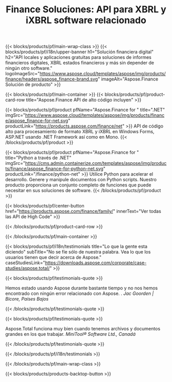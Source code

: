 ﻿---
title: "Finance Soluciones: API para XBRL y iXBRL software relacionado "
weight: 30
url: /es/
description: API de alto código y aplicaciones gratuitas para procesar formatos extensibles de lenguaje de informes comerciales XBRL y iXBRL para crear estados financieros consolidados y más
---
{{< blocks/products/pf/main-wrap-class >}}
{{< blocks/products/pf/i18n/upper-banner h1="Solución financiera digital" h2="API locales y aplicaciones gratuitas para soluciones de informes financieros digitales, XBRL estados financieros y más sin depender de ningún otro software." logoImageSrc="https://www.aspose.cloud/templates/aspose/img/products/finance/headers/aspose_finance-brand.svg" imageAlt="Aspose.Finance Solución de producto" >}}

{{< blocks/products/pf/main-container >}}
{{< blocks/products/pf/product-card-row title="Aspose.Finance API de alto código incluyen" >}}

{{< blocks/products/pf/product pfName="Aspose.Finance for " title=".NET" imgSrc="https://www.aspose.cloud/templates/aspose/img/products/finance/aspose_finance-for-net.svg" productLink="https://products.aspose.com/finance/net" >}}
API de código alto para procesamiento de formato XBRL y iXBRL en Windows Forms, ASP.NET usando .NET Framework así como en Mono.
{{< /blocks/products/pf/product >}}

{{< blocks/products/pf/product pfName="Aspose.Finance for " title="Python a través de .NET" imgSrc="https://cms.admin.containerize.com/templates/aspose/img/products/finance/aspose_finance-for-python-net.svg" productLink="/finance/python-net" >}}
Utilice Python para acelerar el desarrollo. Genere y manipule documentos con Python scripts. Nuestro producto proporciona un conjunto completo de funciones que puede necesitar en sus soluciones de software.
{{< /blocks/products/pf/product >}}

{{< blocks/products/pf/center-button href="https://products.aspose.com/finance/family/" innerText="Ver todas las API de High Code" >}}

{{< /blocks/products/pf/product-card-row >}}

{{< /blocks/products/pf/main-container >}}

{{< blocks/products/pf/i18n/testimonials title="Lo que la gente esta diciendo" subTitle="No se fíe sólo de nuestra palabra. Vea lo que los usuarios tienen que decir acerca de Aspose." caseStudiesLink="https://downloads.aspose.com/corporate/case-studies/aspose.total/" >}}

{{< blocks/products/pf/testimonials-quote >}}
<p class="first">
 Hemos estado usando Aspose durante bastante tiempo y no nos hemos encontrado con ningún error relacionado con Aspose. .
 <em>
  Jac Goorden | Bicore, Países Bajos
 </em>
</p>

{{< /blocks/products/pf/testimonials-quote >}}

{{< blocks/products/pf/testimonials-quote >}}
<p class="second">
 Aspose.Total funciona muy bien cuando tenemos archivos y documentos grandes en los que trabajar.
 <em>
  MiniTool® Software Ltd., Canadá
 </em>
</p>

{{< /blocks/products/pf/testimonials-quote >}}

{{< /blocks/products/pf/i18n/testimonials >}}

{{< /blocks/products/pf/main-wrap-class >}}

{{< blocks/products/products-backtop-button >}}